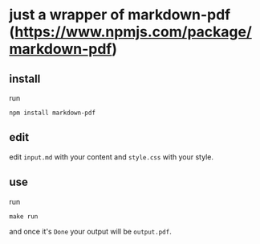 # just a wrapper of markdown-pdf (https://www.npmjs.com/package/markdown-pdf)

## install

run

```
npm install markdown-pdf
```

## edit

edit `input.md` with your content and `style.css` with your style.

## use

run

```
make run
```

and once it's `Done` your output will be `output.pdf`.